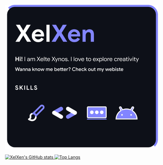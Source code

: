 <p align="center">
<img src="xelxen.png" width="max-content" height="auto"/>
</p>

[![XelXen's GitHub stats](https://github-readme-stats.vercel.app/api?username=xelxen&show_icons=true&theme=nightowl&layout=compact&hide_border=true)
![Top Langs](https://github-readme-stats.vercel.app/api/top-langs/?username=xelxen&theme=nightowl&layout=compact&hide_border=true)](https://github.com/xelxen)
